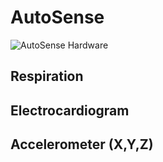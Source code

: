 # AutoSense

![AutoSense Hardware](/images/AutoSenseChest2.png)

## Respiration

## Electrocardiogram

## Accelerometer (X,Y,Z)
